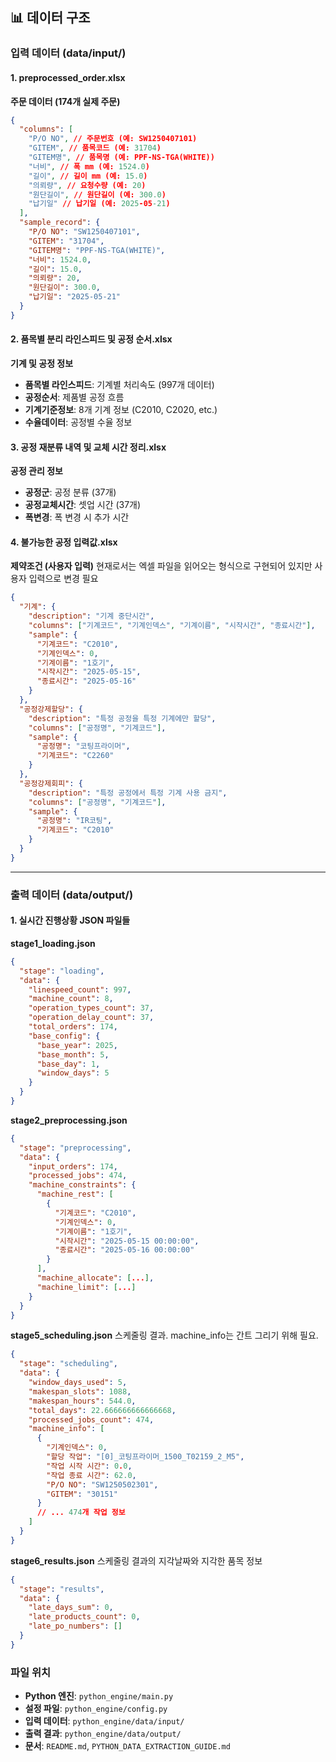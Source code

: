 ## 📊 데이터 구조

### 입력 데이터 (data/input/)

#### 1. preprocessed_order.xlsx

**주문 데이터 (174개 실제 주문)**

```json
{
  "columns": [
    "P/O NO", // 주문번호 (예: SW1250407101)
    "GITEM", // 품목코드 (예: 31704)
    "GITEM명", // 품목명 (예: PPF-NS-TGA(WHITE))
    "너비", // 폭 mm (예: 1524.0)
    "길이", // 길이 mm (예: 15.0)
    "의뢰량", // 요청수량 (예: 20)
    "원단길이", // 원단길이 (예: 300.0)
    "납기일" // 납기일 (예: 2025-05-21)
  ],
  "sample_record": {
    "P/O NO": "SW1250407101",
    "GITEM": "31704",
    "GITEM명": "PPF-NS-TGA(WHITE)",
    "너비": 1524.0,
    "길이": 15.0,
    "의뢰량": 20,
    "원단길이": 300.0,
    "납기일": "2025-05-21"
  }
}
```

#### 2. 품목별 분리 라인스피드 및 공정 순서.xlsx

**기계 및 공정 정보**

- **품목별 라인스피드**: 기계별 처리속도 (997개 데이터)
- **공정순서**: 제품별 공정 흐름
- **기계기준정보**: 8개 기계 정보 (C2010, C2020, etc.)
- **수율데이터**: 공정별 수율 정보

#### 3. 공정 재분류 내역 및 교체 시간 정리.xlsx

**공정 관리 정보**

- **공정군**: 공정 분류 (37개)
- **공정교체시간**: 셋업 시간 (37개)
- **폭변경**: 폭 변경 시 추가 시간

#### 4. 불가능한 공정 입력값.xlsx

**제약조건 (사용자 입력)**
현재로서는 엑셀 파일을 읽어오는 형식으로 구현되어 있지만 사용자 입력으로 변경 필요

```json
{
  "기계": {
    "description": "기계 중단시간",
    "columns": ["기계코드", "기계인덱스", "기계이름", "시작시간", "종료시간"],
    "sample": {
      "기계코드": "C2010",
      "기계인덱스": 0,
      "기계이름": "1호기",
      "시작시간": "2025-05-15",
      "종료시간": "2025-05-16"
    }
  },
  "공정강제할당": {
    "description": "특정 공정을 특정 기계에만 할당",
    "columns": ["공정명", "기계코드"],
    "sample": {
      "공정명": "코팅프라이머",
      "기계코드": "C2260"
    }
  },
  "공정강제회피": {
    "description": "특정 공정에서 특정 기계 사용 금지",
    "columns": ["공정명", "기계코드"],
    "sample": {
      "공정명": "IR코팅",
      "기계코드": "C2010"
    }
  }
}
```

---

### 출력 데이터 (data/output/)

#### 1. 실시간 진행상황 JSON 파일들

**stage1_loading.json**

```json
{
  "stage": "loading",
  "data": {
    "linespeed_count": 997,
    "machine_count": 8,
    "operation_types_count": 37,
    "operation_delay_count": 37,
    "total_orders": 174,
    "base_config": {
      "base_year": 2025,
      "base_month": 5,
      "base_day": 1,
      "window_days": 5
    }
  }
}
```

**stage2_preprocessing.json**

```json
{
  "stage": "preprocessing",
  "data": {
    "input_orders": 174,
    "processed_jobs": 474,
    "machine_constraints": {
      "machine_rest": [
        {
          "기계코드": "C2010",
          "기계인덱스": 0,
          "기계이름": "1호기",
          "시작시간": "2025-05-15 00:00:00",
          "종료시간": "2025-05-16 00:00:00"
        }
      ],
      "machine_allocate": [...],
      "machine_limit": [...]
    }
  }
}
```

**stage5_scheduling.json**
스케줄링 결과. machine_info는 간트 그리기 위해 필요.

```json
{
  "stage": "scheduling",
  "data": {
    "window_days_used": 5,
    "makespan_slots": 1088,
    "makespan_hours": 544.0,
    "total_days": 22.666666666666668,
    "processed_jobs_count": 474,
    "machine_info": [
      {
        "기계인덱스": 0,
        "할당 작업": "[0]_코팅프라이머_1500_T02159_2_M5",
        "작업 시작 시간": 0.0,
        "작업 종료 시간": 62.0,
        "P/O NO": "SW1250502301",
        "GITEM": "30151"
      }
      // ... 474개 작업 정보
    ]
  }
}
```

**stage6_results.json**
스케줄링 결과의 지각날짜와 지각한 품목 정보

```json
{
  "stage": "results",
  "data": {
    "late_days_sum": 0,
    "late_products_count": 0,
    "late_po_numbers": []
  }
}
```

### 파일 위치

- **Python 엔진**: `python_engine/main.py`
- **설정 파일**: `python_engine/config.py`
- **입력 데이터**: `python_engine/data/input/`
- **출력 결과**: `python_engine/data/output/`
- **문서**: `README.md`, `PYTHON_DATA_EXTRACTION_GUIDE.md`
